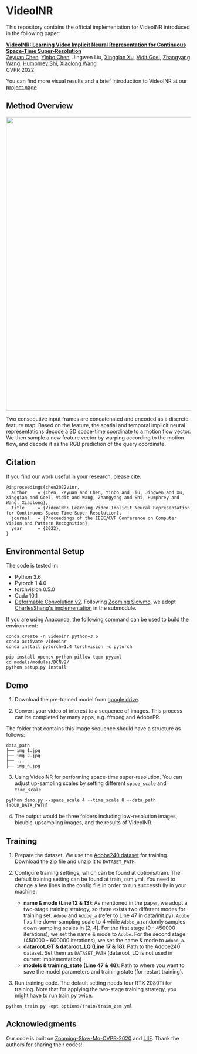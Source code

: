 # VideoINR

This repository contains the official implementation for VideoINR introduced in the following paper:

[**VideoINR: Learning Video Implicit Neural Representation
for Continuous Space-Time Super-Resolution**](http://zeyuan-chen.com/VideoINR/)
<br>
[Zeyuan Chen](http://zeyuan-chen.com/), [Yinbo Chen](https://yinboc.github.io/), Jingwen Liu, [Xingqian Xu](https://scholar.google.com/citations?user=s1X82zMAAAAJ&hl=en), [Vidit Goel](https://vidit98.github.io/), [Zhangyang Wang](https://express.adobe.com/page/CAdrFMJ9QeI2y), [Humphrey Shi](https://www.humphreyshi.com/), [Xiaolong Wang](https://xiaolonw.github.io/)
<br>
CVPR 2022

You can find more visual results and a brief introduction to VideoINR at our [project page](http://zeyuan-chen.com/VideoINR/).

## Method Overview

<img src="images/pipeline.png" width="800">

Two consecutive input frames are concatenated and encoded as a discrete feature map. Based on the feature, the spatial and temporal implicit neural representations decode a 3D space-time coordinate to a motion flow vector. We then sample a new feature vector by warping according to the motion flow, and decode it as the RGB prediction of the query coordinate.

## Citation

If you find our work useful in your research, please cite:

```
@inproceedings{chen2022vinr,
  author    = {Chen, Zeyuan and Chen, Yinbo and Liu, Jingwen and Xu, Xingqian and Goel, Vidit and Wang, Zhangyang and Shi, Humphrey and Wang, Xiaolong},
  title     = {VideoINR: Learning Video Implicit Neural Representation for Continuous Space-Time Super-Resolution},
  journal   = {Proceedings of the IEEE/CVF Conference on Computer Vision and Pattern Recognition},
  year      = {2022},
}
```


## Environmental Setup

The code is tested in:
- Python 3.6
- Pytorch 1.4.0
- torchvision 0.5.0
- Cuda 10.1
- [Deformable Convolution v2](https://arxiv.org/abs/1811.11168). Following [Zooming Slowmo](https://github.com/Mukosame/Zooming-Slow-Mo-CVPR-2020), we adopt [CharlesShang's implementation](https://github.com/CharlesShang/DCNv2) in the submodule.

If you are using Anaconda, the following command can be used to build the environment:


```
conda create -n videoinr python=3.6
conda activate videoinr
conda install pytorch=1.4 torchvision -c pytorch

pip install opencv-python pillow tqdm pyyaml
cd models/modules/DCNv2/
python setup.py install
```

## Demo

1. Download the pre-trained model from [google drive](https://drive.google.com/file/d/1JW_-ef_oHAmPZkssiXvOspIAn_poymK9/view?usp=sharing).

2. Convert your video of interest to a sequence of images. This process can be completed by many apps, e.g. ffmpeg and AdobePR.

The folder that contains this image sequence should have a structure as follows:
```
data_path
├── img_1.jpg
├── img_2.jpg
├── ...
├── img_n.jpg
```

3. Using VideoINR for performing space-time super-resolution. You can adjust up-sampling scales by setting different `space_scale` and `time_scale`.
```
python demo.py --space_scale 4 --time_scale 8 --data_path [YOUR_DATA_PATH]
```

4. The output would be three folders including low-resolution images, bicubic-upsampling images, and the results of VideoINR.

## Training

1. Prepare the dataset. We use the [Adobe240 dataset](https://www.cs.ubc.ca/labs/imager/tr/2017/DeepVideoDeblurring/) for training. Download the zip file and unzip it to `DATASET_PATH`.

2. Configure training settings, which can be found at options/train. The default training setting can be found at train_zsm.yml. You need to change a few lines in the config file in order to run successfully in your machine:
    - **name & mode (Line 12 & 13)**: As mentioned in the paper, we adopt a two-stage training strategy, so there exists two different modes for training set. `Adobe` and `Adobe_a` (refer to Line 47 in data/init.py). `Adobe` fixs the down-sampling scale to 4 while `Adobe_a` randomly samples down-sampling scales in [2, 4]. For the first stage (0 - 450000 iterations), we set the name & mode to `Adobe`. For the second stage (450000 - 600000 iterations), we set the name & mode to `Adobe_a`.
    - **dataroot_GT & dataroot_LQ (Line 17 & 18)**: Path to the Adobe240 dataset. Set them as `DATASET_PATH` (dataroot_LQ is not used in current implementation)
    - **models & training_state (Line 47 & 48)**: Path to where you want to save the model parameters and training state (for restart training). 


3. Run training code. The default setting needs four RTX 2080Ti for training. Note that for applying the two-stage training strategy, you might have to run train.py twice. 
```
python train.py -opt options/train/train_zsm.yml
```

## Acknowledgments
Our code is built on [Zooming-Slow-Mo-CVPR-2020](https://github.com/Mukosame/Zooming-Slow-Mo-CVPR-2020) and [LIIF](https://github.com/yinboc/liif). Thank the authors for sharing their codes!

